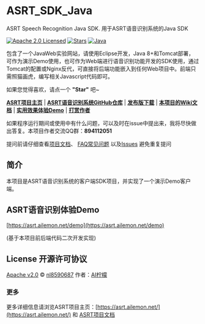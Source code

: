 # ASRT_SDK_Java
ASRT Speech Recognition Java SDK. 用于ASRT语音识别系统的Java SDK

[![Apache 2.0 Licensed](https://img.shields.io/badge/License-Apache2.0-blue.svg?style=flat)](https://opensource.org/licenses/Apache-2.0) 
[![Stars](https://img.shields.io/github/stars/nl8590687/ASRT_SDK_Java)](https://github.com/nl8590687/ASRT_SDK_Java) 
[![Java](https://img.shields.io/badge/Java-8+-blue.svg)](#) 


包含了一个JavaWeb实验网站，请使用Eclipse开发，Java 8+和Tomcat部署，可作为演示Demo使用，也可作为Web端进行语音识别功能开发的SDK使用，通过Tomcat的配置或Nginx反代，可直接将后端功能嵌入到任何Web项目中。前端只需照猫画虎，编写相关Javascript代码即可。

如果您觉得喜欢，请点一个 **"Star"** 吧~

[**ASRT项目主页**](https://asrt.ailemon.net/) | 
[**ASRT语音识别系统GitHub仓库**](https://github.com/nl8590687/ASRT_SpeechRecognition) |
[**发布版下载**](https://asrt.ailemon.net/download) | 
[**本项目的Wiki文档**](https://wiki.ailemon.net/docs/asrt-doc) | 
[**实用效果体验Demo**](https://asrt.ailemon.net/demo) | 
[**打赏作者**](https://wiki.ailemon.net/docs/asrt-doc/asrt-doc-1deo9u61unti9)

如果程序运行期间或使用中有什么问题，可以及时在issue中提出来，我将尽快做出答复。本项目作者交流QQ群：**894112051**

提问前请仔细查看[项目文档](https://asrt.ailemon.net/docs/)、 
[FAQ常见问题](https://wiki.ailemon.net/docs/asrt-doc/asrt-doc-1deoeud494h4f)
以及[Issues](https://github.com/nl8590687/ASRT_SpeechRecognition/issues) 避免重复提问

## 简介
本项目是ASRT语音识别系统的客户端SDK项目，并实现了一个演示Demo客户端。

## ASRT语音识别体验Demo

[https://asrt.ailemon.net/demo](https://asrt.ailemon.net/demo)

(基于本项目前后端代码二次开发实现)

## License 开源许可协议

[Apache v2.0](LICENSE) © [nl8590687](https://github.com/nl8590687) 作者：[AI柠檬](https://www.ailemon.net/)

### 更多

更多详细信息请浏览ASRT项目主页：[https://asrt.ailemon.net/](https://asrt.ailemon.net/)
 和 [ASRT项目文档](https://asrt.ailemon.net/docs/)
